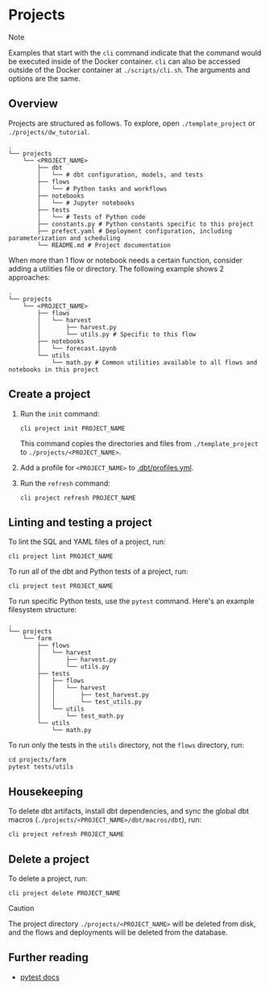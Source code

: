 # Projects

> [!NOTE]
> Examples that start with the `cli` command indicate that the command would be executed inside of the Docker container. `cli` can also be accessed outside of the Docker container at `./scripts/cli.sh`. The arguments and options are the same.

## Overview

Projects are structured as follows. To explore, open `./template_project` or `./projects/dw_tutorial`.

```shell
.
└── projects
    └── <PROJECT_NAME>
        ├── dbt
        │   └── # dbt configuration, models, and tests
        ├── flows
        │   └── # Python tasks and workflows
        ├── notebooks
        │   └── # Jupyter notebooks
        ├── tests
        │   └── # Tests of Python code
        ├── constants.py # Python constants specific to this project
        ├── prefect.yaml # Deployment configuration, including parameterization and scheduling
        └── README.md # Project documentation
```

When more than 1 flow or notebook needs a certain function, consider adding a utilities file or directory. The following example shows 2 approaches:

```shell
.
└── projects
    └── <PROJECT_NAME>
        ├── flows
        │   └── harvest
        │       ├── harvest.py
        │       └── utils.py # Specific to this flow
        ├── notebooks
        │   └── forecast.ipynb
        └── utils
            └── math.py # Common utilities available to all flows and notebooks in this project
```

## Create a project

1. Run the `init` command:

    ```shell
    cli project init PROJECT_NAME
    ```

    This command copies the directories and files from `./template_project` to `./projects/<PROJECT_NAME>`.

2. Add a profile for `<PROJECT_NAME>` to [.dbt/profiles.yml](../.dbt/profiles.yml#L36).

3. Run the `refresh` command:

    ```shell
    cli project refresh PROJECT_NAME
    ```

## Linting and testing a project

To lint the SQL and YAML files of a project, run:

```shell
cli project lint PROJECT_NAME
```

To run all of the dbt and Python tests of a project, run:

```shell
cli project test PROJECT_NAME
```

To run specific Python tests, use the `pytest` command. Here's an example filesystem structure:

```shell
.
└── projects
    └── farm
        ├── flows
        │   └── harvest
        │       ├── harvest.py
        │       └── utils.py
        ├── tests
        │   ├── flows
        │   │   └── harvest
        │   │       ├── test_harvest.py
        │   │       └── test_utils.py
        │   └── utils
        │       └── test_math.py
        └── utils
            └── math.py
```

To run only the tests in the `utils` directory, not the `flows` directory, run:

```shell
cd projects/farm
pytest tests/utils
```

## Housekeeping

To delete dbt artifacts, install dbt dependencies, and sync the global dbt macros (`./projects/<PROJECT_NAME>/dbt/macros/dbt`), run:

```shell
cli project refresh PROJECT_NAME
```

## Delete a project

To delete a project, run:

```shell
cli project delete PROJECT_NAME
```

> [!CAUTION]
> The project directory `./projects/<PROJECT_NAME>` will be deleted from disk, and the flows and deployments will be deleted from the database.

## Further reading

- [pytest docs](https://docs.pytest.org/en/7.4.x/)
